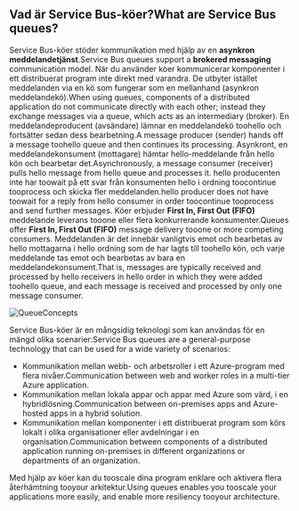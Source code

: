 ## <a name="what-are-service-bus-queues"></a><span data-ttu-id="99385-101">Vad är Service Bus-köer?</span><span class="sxs-lookup"><span data-stu-id="99385-101">What are Service Bus queues?</span></span>
<span data-ttu-id="99385-102">Service Bus-köer stöder kommunikation med hjälp av en **asynkron meddelandetjänst**.</span><span class="sxs-lookup"><span data-stu-id="99385-102">Service Bus queues support a **brokered messaging** communication model.</span></span> <span data-ttu-id="99385-103">När du använder köer kommunicerar komponenter i ett distribuerat program inte direkt med varandra. De utbyter istället meddelanden via en kö som fungerar som en mellanhand (asynkron meddelandekö).</span><span class="sxs-lookup"><span data-stu-id="99385-103">When using queues, components of a distributed application do not communicate directly with each other; instead they exchange messages via a queue, which acts as an intermediary (broker).</span></span> <span data-ttu-id="99385-104">En meddelandeproducent (avsändare) lämnar en meddelandekö toohello och fortsätter sedan dess bearbetning.</span><span class="sxs-lookup"><span data-stu-id="99385-104">A message producer (sender) hands off a message toohello queue and then continues its processing.</span></span> <span data-ttu-id="99385-105">Asynkront, en meddelandekonsument (mottagare) hämtar hello-meddelande från hello kön och bearbetar det.</span><span class="sxs-lookup"><span data-stu-id="99385-105">Asynchronously, a message consumer (receiver) pulls hello message from hello queue and processes it.</span></span> <span data-ttu-id="99385-106">hello producenten inte har toowait på ett svar från konsumenten hello i ordning toocontinue tooprocess och skicka fler meddelanden.</span><span class="sxs-lookup"><span data-stu-id="99385-106">hello producer does not have toowait for a reply from hello consumer in order toocontinue tooprocess and send further messages.</span></span> <span data-ttu-id="99385-107">Köer erbjuder **First In, First Out (FIFO)** meddelande leverans tooone eller flera konkurrerande konsumenter.</span><span class="sxs-lookup"><span data-stu-id="99385-107">Queues offer **First In, First Out (FIFO)** message delivery tooone or more competing consumers.</span></span> <span data-ttu-id="99385-108">Meddelanden är det innebär vanligtvis emot och bearbetas av hello mottagarna i hello ordning som de har lagts till toohello kön, och varje meddelande tas emot och bearbetas av bara en meddelandekonsument.</span><span class="sxs-lookup"><span data-stu-id="99385-108">That is, messages are typically received and processed by hello receivers in hello order in which they were added toohello queue, and each message is received and processed by only one message consumer.</span></span>

![QueueConcepts](./media/howto-service-bus-queues/sb-queues-08.png)

<span data-ttu-id="99385-110">Service Bus-köer är en mångsidig teknologi som kan användas för en mängd olika scenarier:</span><span class="sxs-lookup"><span data-stu-id="99385-110">Service Bus queues are a general-purpose technology that can be used for a wide variety of scenarios:</span></span>

* <span data-ttu-id="99385-111">Kommunikation mellan webb- och arbetsroller i ett Azure-program med flera nivåer.</span><span class="sxs-lookup"><span data-stu-id="99385-111">Communication between web and worker roles in a multi-tier Azure application.</span></span>
* <span data-ttu-id="99385-112">Kommunikation mellan lokala appar och appar med Azure som värd, i en hybridlösning.</span><span class="sxs-lookup"><span data-stu-id="99385-112">Communication between on-premises apps and Azure-hosted apps in a hybrid solution.</span></span>
* <span data-ttu-id="99385-113">Kommunikation mellan komponenter i ett distribuerat program som körs lokalt i olika organisationer eller avdelningar i en organisation.</span><span class="sxs-lookup"><span data-stu-id="99385-113">Communication between components of a distributed application running on-premises in different organizations or departments of an organization.</span></span>

<span data-ttu-id="99385-114">Med hjälp av köer kan du tooscale dina program enklare och aktivera flera återhämtning tooyour arkitektur.</span><span class="sxs-lookup"><span data-stu-id="99385-114">Using queues enables you tooscale your applications more easily, and enable more resiliency tooyour architecture.</span></span>



